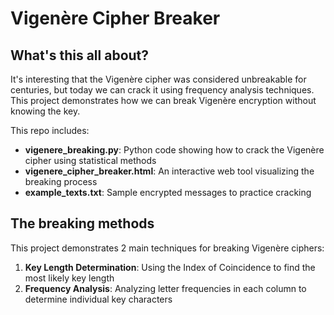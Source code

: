 # Vigenère Cipher Breaker

## What's this all about?
It's interesting that the Vigenère cipher was considered unbreakable for centuries, but today we can crack it using frequency analysis techniques. This project demonstrates how we can break Vigenère encryption without knowing the key.

This repo includes:
* **vigenere_breaking.py**: Python code showing how to crack the Vigenère cipher using statistical methods
* **vigenere_cipher_breaker.html**: An interactive web tool visualizing the breaking process
* **example_texts.txt**: Sample encrypted messages to practice cracking

## The breaking methods
This project demonstrates 2 main techniques for breaking Vigenère ciphers:

1. **Key Length Determination**: Using the Index of Coincidence to find the most likely key length
2. **Frequency Analysis**: Analyzing letter frequencies in each column to determine individual key characters

